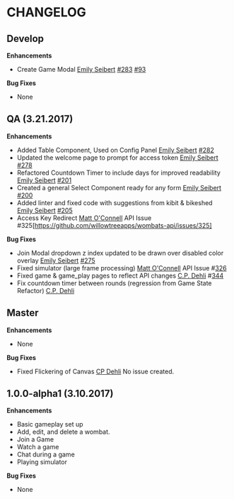 CHANGELOG
=========

## Develop
**Enhancements**
* Create Game Modal [Emily Seibert][/emily] [#283](https://github.com/willowtreeapps/wombats-web-client/issues/283) [#93](https://github.com/willowtreeapps/wombats-web-client/issues/93)

**Bug Fixes**
* None

## QA (3.21.2017)
**Enhancements**
* Added Table Component, Used on Config Panel
	[Emily Seibert](https://github.com/emilyseibert) [#282](https://github.com/willowtreeapps/wombats-web-client/issues/282)
* Updated the welcome page to prompt for access token
	[Emily Seibert][/emily] [#278](https://github.com/willowtreeapps/wombats-web-client/issues/278)
* Refactored Countdown Timer to include days for improved readability
	[Emily Seibert][/emily] [#201](https://github.com/willowtreeapps/wombats-web-client/issues/201)
* Created a general Select Component ready for any form
	[Emily Seibert][/emily] [#200](https://github.com/willowtreeapps/wombats-web-client/issues/200)
* Added linter and fixed code with suggestions from kibit & bikeshed
	[Emily Seibert][/emily] [#205](https://github.com/willowtreeapps/wombats-web-client/issues/205)
* Access Key Redirect
    [Matt O'Connell][/oconn] API Issue #325[https://github.com/willowtreeapps/wombats-api/issues/325]

**Bug Fixes**
* Join Modal dropdown z index updated to be drawn over disabled color overlay
	[Emily Seibert][/emily] [#275](https://github.com/willowtreeapps/wombats-web-client/issues/275)
* Fixed simulator (large frame processing)
    [Matt O'Connell][/oconn] API Issue #[326](https://github.com/willowtreeapps/wombats-api/issues/326)
* Fixed game & game_play pages to reflect API changes
    [C.P. Dehli][/dehli] #[344](https://github.com/willowtreeapps/wombats-api/pull/344)
* Fix countdown timer between rounds (regression from Game State Refactor)
    [C.P. Dehli][/dehli]

## Master
**Enhancements**
* None

**Bug Fixes**
* Fixed Flickering of Canvas
    [CP Dehli](https://github.com/dehli) No issue created.

## 1.0.0-alpha1 (3.10.2017)
**Enhancements**
* Basic gameplay set up
* Add, edit, and delete a wombat.
* Join a Game
* Watch a game
* Chat during a game
* Playing simulator

**Bug Fixes**
* None

[/dehli]: https://github.com/dehli
[/emily]: https://github.com/emilyseibert
[/oconn]: https://github.com/oconn

